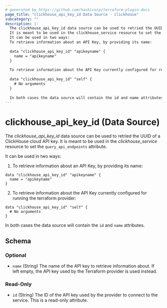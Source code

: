 ```yaml
---
# generated by https://github.com/hashicorp/terraform-plugin-docs
page_title: "clickhouse_api_key_id Data Source - clickhouse"
subcategory: ""
description: |-
  The clickhouse_api_key_id data source can be used to retried the UUID of a ClickHouse cloud API key.
  It is meant to be used in the clickhouse_service resource to set the query_api_endpoints attribute.
  It can be used in two ways:
  To retrieve information about an API Key, by providing its name:
  
  data "clickhouse_api_key_id" "apikeyname" {
    name = "apikeyname"
  }
  
  To retrieve information about the API Key currently configured for running the terraform provider:
  
  data "clickhouse_api_key_id" "self" {
    # No arguments
  }
  
  In both cases the data source will contain the id and name attributes.
---
```


# clickhouse_api_key_id (Data Source)

The *clickhouse_api_key_id* data source can be used to retried the UUID of a ClickHouse cloud API key.
It is meant to be used in the *clickhouse_service* resource to set the `query_api_endpoints` attribute.

It can be used in two ways:

1) To retrieve information about an API Key, by providing its name:

```
data "clickhouse_api_key_id" "apikeyname" {
  name = "apikeyname"
}
```

2) To retrieve information about the API Key currently configured for running the terraform provider:

```
data "clickhouse_api_key_id" "self" {
  # No arguments
}
```

In both cases the data source will contain the `id` and `name` attributes.



<!-- schema generated by tfplugindocs -->
## Schema

### Optional

- `name` (String) The name of the API key to retrieve information about. If left empty, the API key used by the Terraform provider is used instead.

### Read-Only

- `id` (String) The ID of the API key used by the provider to connect to the service. This is a read-only attribute.
